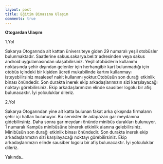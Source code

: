 ```yaml
---
layout: post
title: Eğitim Binasına Ulaşım
comments: true
---
```


<b>Otogardan Ulaşım</b>

1.Yol

Sakarya Otogarında alt kattan üniversiteye giden 29 numaralı yeşil otobüsler bulunmaktadır. Saatlerine sakus.sakarya.bel.tr adresinden veya sakus android uygulamasından ulaşabilirsiniz.
Yeşil otobüslerin kullanımı noktasında şehir dışından gelenler için herhangibir kart bulunmadığı için otobüs içindeki bir kişiden ücreti mukabilinde kartını kullanmayı isteyebilirsiniz maalesef nakit kullanımı yoktur.Otobüsün son durağı etkinlik binası önündedir. Son durakta inerek ekip arkadaşlarımızın sizi karşılayacağı noktayı görebilirsiniz. Ekip arkadaşlarımızın elinde sausiber logolu bir afiş bulunacaktır. İyi yolculuklar dileriz. 

2.Yol

Sakarya Otogarından yine alt katta bulunan fakat arka çıkışında firmaların şehir içi hatları bulunuyor. Bu servisler ile adapazarı gar meydanına gidebilirsiniz. Daha sonra gar meydanı önünde minibüs durakları bulunuyor. 1 numaralı Kampüs minibüsüne binerek etkinlik alanına gelebilirsiniz. Minibüsün son durağı etkinlik binası önündedir. Son durakta inerek ekip arkadaşlarımızın sizi karşılayacağı noktayı görebilirsiniz. Ekip arkadaşlarımızın elinde sausiber logolu bir afiş bulunacaktır. İyi yolculuklar dileriz. 


Yakında..
